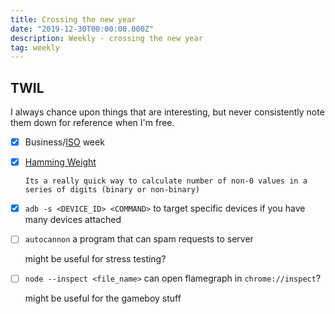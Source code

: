 ```yaml
---
title: Crossing the new year
date: "2019-12-30T00:00:00.000Z"
description: Weekly - crossing the new year
tag: weekly
---
```


## TWIL

I always chance upon things that are interesting, but never consistently note them down for reference when I'm free.

- [x] Business/[ISO](https://en.wikipedia.org/wiki/ISO_week_date) week
- [x] [Hamming Weight](https://en.wikipedia.org/wiki/Hamming_weight)

      Its a really quick way to calculate number of non-0 values in a series of digits (binary or non-binary)

- [x] `adb -s <DEVICE_ID> <COMMAND>` to target specific devices if you have many devices attached
- [ ] `autocannon` a program that can spam requests to server

  might be useful for stress testing?

- [ ] `node --inspect <file_name>` can open flamegraph in `chrome://inspect`?

  might be useful for the gameboy stuff
